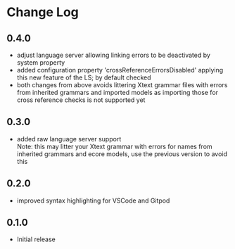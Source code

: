 # Change Log

## 0.4.0
  - adjust language server allowing linking errors to be deactivated by system property
  - added configuration property 'crossReferenceErrorsDisabled' applying this new feature of the LS; by default checked
  - both changes from above avoids littering Xtext grammar files with errors from inherited grammars and imported models as importing those for cross reference checks is not supported yet

## 0.3.0
 - added raw language server support \
   Note: this may litter your Xtext grammar with errors for names from inherited grammars and ecore models, use the previous version to avoid this

## 0.2.0
- improved syntax highlighting for VSCode and Gitpod

## 0.1.0
- Initial release
